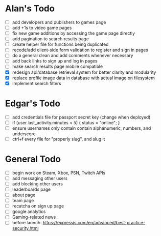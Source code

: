 # Alan's Todo
- [ ] add developers and publishers to games page
- [ ] add +1s to video game pages
- [ ] fix new game additions by accessing the game page directly
- [ ] add pagination to search results page
- [ ] create helper file for functions being duplicated
- [ ] recode/add client-side form validation to register and sign in pages
- [ ] do a general clean and add comments whenever necessary
- [ ] add back links to sign up and log in pages
- [ ] make search results page mobile compatible
- [X] redesign api/database retrieval system for better clarity and modularity
- [X] replace profile image data in database with actual image on filesystem
- [X] implement search filters

# Edgar's Todo
- [ ] add credentials file for passport secret key (change when deployed)
- [ ] if (user.last_activity.minutes < 5) { status = "online"; }
- [ ] ensure usernames only contain contain alphanumeric, numbers, and underscore
- [ ] ctrl+f every file for "properly slug", and slug it

# General Todo
- [ ] begin work on Steam, Xbox, PSN, Twitch APIs
- [ ] add messaging other users
- [ ] add blocking other users
- [ ] leaderboards page
- [ ] about page
- [ ] team page
- [ ] recatcha on sign up page
- [ ] google analytics
- [ ] Gaming-related news
- [ ] before launch: https://expressjs.com/en/advanced/best-practice-security.html
